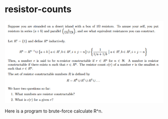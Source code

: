 # resistor-counts

![alt text](https://github.com/arbaregni/resistor-counts/blob/main/problem-statement.png?raw=true)

Here is a program to brute-force calculate R^n.

